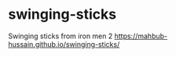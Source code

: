 # swinging-sticks
Swinging sticks from iron men 2
https://mahbub-hussain.github.io/swinging-sticks/
